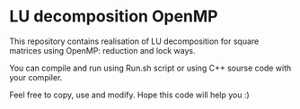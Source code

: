 # LU decomposition OpenMP
 
 This repository contains realisation of LU decomposition for square matrices using OpenMP: reduction and lock ways.
 
 You can compile and run using Run.sh script or using C++ sourse code with your compiler.
 
 Feel free to copy, use and modify. Hope this code will help you :)
